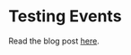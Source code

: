 # Testing Events

Read the blog post [here](https://medium.com/@spikeburton/mocking-events-in-node-js-with-eventemitter-and-test-double-eacd4f71f4e4).
